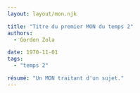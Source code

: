```yaml
---
layout: layout/mon.njk

title: "Titre du premier MON du temps 2"
authors:
  - Gordon Zola

date: 1970-11-01
tags: 
  - "temps 2"

résumé: "Un MON traitant d'un sujet."
---
```

